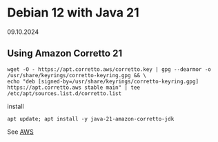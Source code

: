 # Debian 12 with Java 21

09.10.2024

## Using Amazon Corretto 21

````
wget -O - https://apt.corretto.aws/corretto.key | gpg --dearmor -o /usr/share/keyrings/corretto-keyring.gpg && \
echo "deb [signed-by=/usr/share/keyrings/corretto-keyring.gpg] https://apt.corretto.aws stable main" | tee /etc/apt/sources.list.d/corretto.list
````

install

````
apt update; apt install -y java-21-amazon-corretto-jdk
````


See [AWS](https://docs.aws.amazon.com/corretto/latest/corretto-21-ug/generic-linux-install.html)
